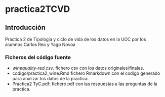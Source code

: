 # practica2TCVD

## Introducción

Práctica 2 de Tipología y ciclo de vida de los datos en la UOC por los alumnos Carlos Rea y Yago Novoa

### Ficheros del código fuente
* *winequality-red.csv*. fichero csv con los datos originales/finales. 
* codigo/practica2_wine.Rmd fichero Rmarkdown con el codigo generado para analizar los datos de la practica.
* Practica2 TyC.pdf: fichero pdf con las respuestas a las preguntas de la practica. 

